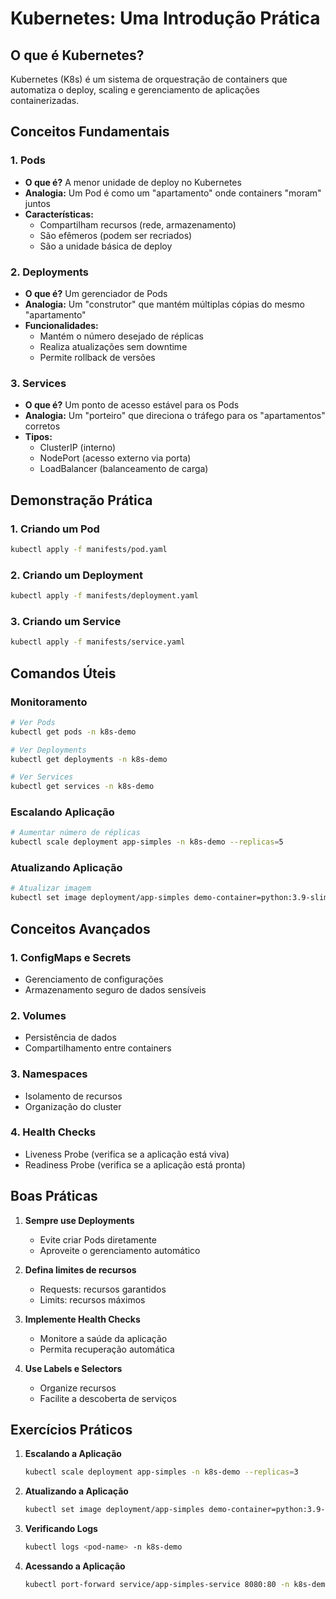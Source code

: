 # Kubernetes: Uma Introdução Prática

## O que é Kubernetes?

Kubernetes (K8s) é um sistema de orquestração de containers que automatiza o deploy, scaling e gerenciamento de aplicações containerizadas.

## Conceitos Fundamentais

### 1. Pods
- **O que é?** A menor unidade de deploy no Kubernetes
- **Analogia:** Um Pod é como um "apartamento" onde containers "moram" juntos
- **Características:**
  - Compartilham recursos (rede, armazenamento)
  - São efêmeros (podem ser recriados)
  - São a unidade básica de deploy

### 2. Deployments
- **O que é?** Um gerenciador de Pods
- **Analogia:** Um "construtor" que mantém múltiplas cópias do mesmo "apartamento"
- **Funcionalidades:**
  - Mantém o número desejado de réplicas
  - Realiza atualizações sem downtime
  - Permite rollback de versões

### 3. Services
- **O que é?** Um ponto de acesso estável para os Pods
- **Analogia:** Um "porteiro" que direciona o tráfego para os "apartamentos" corretos
- **Tipos:**
  - ClusterIP (interno)
  - NodePort (acesso externo via porta)
  - LoadBalancer (balanceamento de carga)

## Demonstração Prática

### 1. Criando um Pod
```bash
kubectl apply -f manifests/pod.yaml
```

### 2. Criando um Deployment
```bash
kubectl apply -f manifests/deployment.yaml
```

### 3. Criando um Service
```bash
kubectl apply -f manifests/service.yaml
```

## Comandos Úteis

### Monitoramento
```bash
# Ver Pods
kubectl get pods -n k8s-demo

# Ver Deployments
kubectl get deployments -n k8s-demo

# Ver Services
kubectl get services -n k8s-demo
```

### Escalando Aplicação
```bash
# Aumentar número de réplicas
kubectl scale deployment app-simples -n k8s-demo --replicas=5
```

### Atualizando Aplicação
```bash
# Atualizar imagem
kubectl set image deployment/app-simples demo-container=python:3.9-slim -n k8s-demo
```

## Conceitos Avançados

### 1. ConfigMaps e Secrets
- Gerenciamento de configurações
- Armazenamento seguro de dados sensíveis

### 2. Volumes
- Persistência de dados
- Compartilhamento entre containers

### 3. Namespaces
- Isolamento de recursos
- Organização do cluster

### 4. Health Checks
- Liveness Probe (verifica se a aplicação está viva)
- Readiness Probe (verifica se a aplicação está pronta)

## Boas Práticas

1. **Sempre use Deployments**
   - Evite criar Pods diretamente
   - Aproveite o gerenciamento automático

2. **Defina limites de recursos**
   - Requests: recursos garantidos
   - Limits: recursos máximos

3. **Implemente Health Checks**
   - Monitore a saúde da aplicação
   - Permita recuperação automática

4. **Use Labels e Selectors**
   - Organize recursos
   - Facilite a descoberta de serviços

## Exercícios Práticos

1. **Escalando a Aplicação**
   ```bash
   kubectl scale deployment app-simples -n k8s-demo --replicas=3
   ```

2. **Atualizando a Aplicação**
   ```bash
   kubectl set image deployment/app-simples demo-container=python:3.9-slim -n k8s-demo
   ```

3. **Verificando Logs**
   ```bash
   kubectl logs <pod-name> -n k8s-demo
   ```

4. **Acessando a Aplicação**
   ```bash
   kubectl port-forward service/app-simples-service 8080:80 -n k8s-demo
   ``` 